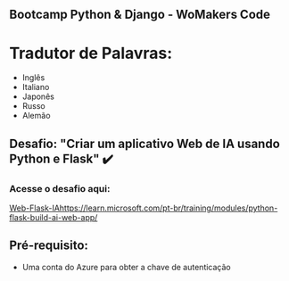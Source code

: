 ## Bootcamp Python & Django - WoMakers Code

# Tradutor de Palavras:
* Inglês
* Italiano
* Japonês
* Russo
* Alemão
##

## Desafio: "Criar um aplicativo Web de IA usando Python e Flask" ✔️


### Acesse o desafio aqui:
[Web-Flask-IA](https://learn.microsoft.com/pt-br/training/modules/python-flask-build-ai-web-app/)https://learn.microsoft.com/pt-br/training/modules/python-flask-build-ai-web-app/

## Pré-requisito:
  
* Uma conta do Azure para obter a chave de autenticação
